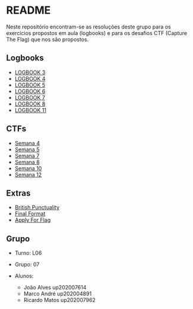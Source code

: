 # README

Neste repositório encontram-se as resoluções deste grupo para os exercícios propostos em aula (logbooks) e para os desafios CTF (Capture The Flag) que nos são propostos.

## Logbooks

- [LOGBOOK 3](Logbooks/aula3/LOGBOOK3.md)
- [LOGBOOK 4](Logbooks/aula4/LOGBOOK4.md)
- [LOGBOOK 5](Logbooks/aula5/LOGBOOK5.md)
- [LOGBOOK 6](Logbooks/aula6/LOGBOOK6.md)
- [LOGBOOK 7](Logbooks/aula7/LOGBOOK7.md)
- [LOGBOOK 8](Logbooks/aula8/LOGBOOK8.md)
- [LOGBOOK 11](Logbooks/aula9/LOGBOOK11.md)

## CTFs

- [Semana 4](CTF/semana4/SEMANA4.md)
- [Semana 5](CTF/semana5/SEMANA5.md)
- [Semana 7](CTF/semana7/SEMANA7.md)
- [Semana 8](CTF/semana8/SEMANA8.md)
- [Semana 10](CTF/semana10/semana10.md)
- [Semana 12](CTF/semana12/semana12.md)

## Extras

- [British Punctuality](CTF_Extra/British/British.md)
- [Final Format](CTF_Extra/FinalFormat/final_format.md)
- [Apply For Flag](CTF_Extra/Apply_For_Flag2/apply_for_flag.md)
## Grupo

- Turno: L06
- Grupo: 07
- Alunos:
  
  - João Alves up202007614
  - Marco André up202004891
  - Ricardo Matos up202007962
